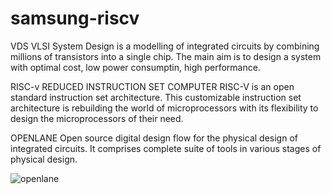 # samsung-riscv
VDS
VLSI System Design is a modelling of integrated circuits by combining millions of transistors into a single chip. The main aim is to design a system with optimal cost, low power consumptin, high performance.

RISC-v 
REDUCED INSTRUCTION SET COMPUTER
RISC-V is an open standard instruction set architecture. This customizable instruction set architecture is rebuilding the world of microprocessors with its flexibility to design the microprocessors of their need.

OPENLANE
Open source digital design flow for the physical design of integrated circuits. It comprises complete suite of tools in various stages of physical design.

![openlane](https://github.com/user-attachments/assets/069edb82-9988-4601-ba50-7ca21d5b3125)




